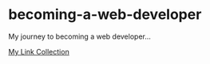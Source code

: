 # becoming-a-web-developer
My journey to becoming a web developer...

[My Link Collection](docs/link-collection.md)
